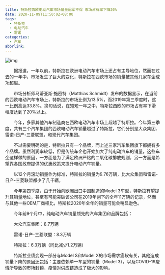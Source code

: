 ```yaml
---
title: 特斯拉西欧电动汽车市场销量冠军不保 市场占有率下降20%
date: 2020-11-09T11:50:02+08:00
tags:
  - 特斯拉
  - 电动汽车
  - 雷诺
categories:
  - 汽车
abbrlink:
---
```


![img](https://cdn.jsdelivr.net/gh/yakeing/Documentation@main/Hexo/images/4691-kcpxnwv5178276.png)

　　据报道，一年以前，特斯拉在欧洲电动汽车市场上还占有主导地位，然而在过去的一年中，市场发生了巨大的变化，特斯拉在西欧市场的销量被其他几家车企成功超越。

　　市场分析师马蒂亚斯·施密特（Matthias Schmidt）发布的数据显示，在当前的西欧电动汽车市场上，特斯拉的市场比例为13.5%，而2019年第三季度时，这一比例高达33.8%。换句话说，在短短一年之中，特斯拉西欧的市场占有率下滑幅度达到了20%以上。

　　今年，多家其他汽车制造商在西欧电动汽车市场上超越了特斯拉。今年第三季度，共有三个汽车集团的西欧电动汽车销量超过了特斯拉，它们分别是大众集团、雷诺-日产-三菱联盟，和现代汽车集团。

　　不过需要明确的是，特斯拉只有一个品牌，而上述三家汽车集团旗下都拥有多个品牌。虽然利润率较低，但是传统车企也开始加大了纯电动汽车的销量，这些车企这样做的原因，一方面是为了满足欧洲严格的二氧化碳排放规则，另一方面是希望靠各国政府提供的优惠政策来提升电动汽车销量。

　　以12个月滚动销量作为标准，特斯拉的销量为9.76万辆，比大众集团和雷诺-日产-三菱联盟都少了几千辆。

　　今年第四季度，由于开始向欧洲出口中国制造的Model 3车型，特斯拉有望提升其销量地位，甚至有可能突破该公司在2019年创下的全年11万辆的记录，然而与其他一些OEM厂商相比，特斯拉2020年全年的销量可能会稍显逊色。

　　今年前9个月中，纯电动汽车销量领先的汽车集团和品牌包括：

　　大众汽车集团：8.7万辆

　　雷诺-日产-三菱联盟：8.3万辆

　　特斯拉：6.3万辆（同比减少1.2万辆）

　　特斯拉业绩变现一部分与Model S和Model X的市场需求疲软有关，其他造成销量下降的原因还包括：主要依赖单一车型的销量（Model 3），以及COVID-19疫情所导致的市场封锁，疫情对供应链造成了极大的影响。